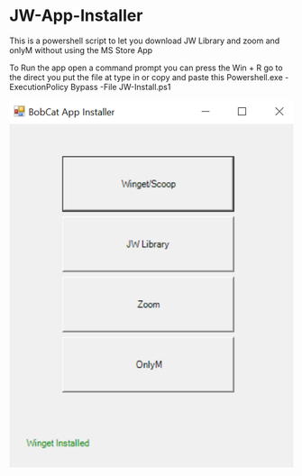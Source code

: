 # JW-App-Installer
This is a powershell script to let you download JW Library and zoom and onlyM without using the MS Store App

To Run the app
open a command prompt
you can press the Win + R
go to the direct you put the file at
type in or copy and paste this
Powershell.exe -ExecutionPolicy Bypass -File JW-Install.ps1

![Screenshot](screenshot.png)
